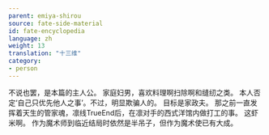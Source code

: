 ```yaml
---
parent: emiya-shirou
source: fate-side-material
id: fate-encyclopedia
language: zh
weight: 13
translation: "十三维"
category:
- person
---
```


不说也罢，是本篇的主人公。
家庭妇男，喜欢料理啊扫除啊和缝纫之类。
本人否定‘自己只优先他人之事’。不过，明显欺骗人的。
目标是家政夫。
那之前一直发挥着天生的管家魂，凛线TrueEnd后，在凛对手的西式洋馆内做打工的事。
这虾米啊。
作为魔术师到临近结局时依然是半吊子，但作为魔术使已有大成。
